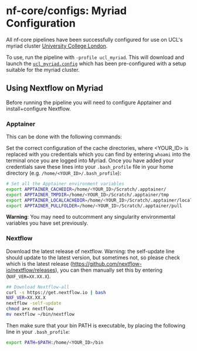 # nf-core/configs: Myriad Configuration

All nf-core pipelines have been successfully configured for use on UCL's myriad cluster [University College London](https://www.rc.ucl.ac.uk/docs/Clusters/Myriad/).

To use, run the pipeline with `-profile ucl_myriad`. This will download and launch the [`ucl_myriad.config`](../conf/ucl_myriad.config) which has been pre-configured with a setup suitable for the myriad cluster.

## Using Nextflow on Myriad

Before running the pipeline you will need to configure Apptainer and install+configure Nextflow.

### Apptainer

This can be done with the following commands:

Set the correct configuration of the cache directories, where <YOUR_ID> is replaced with you credentials which you can find by entering `whoami` into the terminal once you are logged into Myriad. Once you have added your credentials save these lines into your `.bash_profile` file in your home directory (e.g. `/home/<YOUR_ID>/.bash_profile`):

```bash
# Set all the Apptainer environment variables
export APPTAINER_CACHEDIR=/home/<YOUR_ID>/Scratch/.apptainer/
export APPTAINER_TMPDIR=/home/<YOUR_ID>/Scratch/.apptainer/tmp
export APPTAINER_LOCALCACHEDIR=/home/<YOUR_ID>/Scratch/.apptainer/localcache
export APPTAINER_PULLFOLDER=/home/<YOUR_ID>/Scratch/.apptainer/pull
```

**Warning**: You may need to outcomment any singularity environmental variables you have set previously.

### Nextflow

Download the latest release of nextflow. Warning: the self-update line should update to the latest version, but sometimes not, so please check which is the latest release (https://github.com/nextflow-io/nextflow/releases), you can then manually set this by entering (`NXF_VER=XX.XX.X`).

```bash
## Download Nextflow-all
curl -s https://get.nextflow.io | bash
NXF_VER=XX.XX.X
nextflow -self-update
chmod a+x nextflow
mv nextflow ~/bin/nextflow
```

Then make sure that your bin PATH is executable, by placing the following line in your `.bash_profile`:

```bash
export PATH=$PATH:/home/<YOUR_ID>/bin
```
